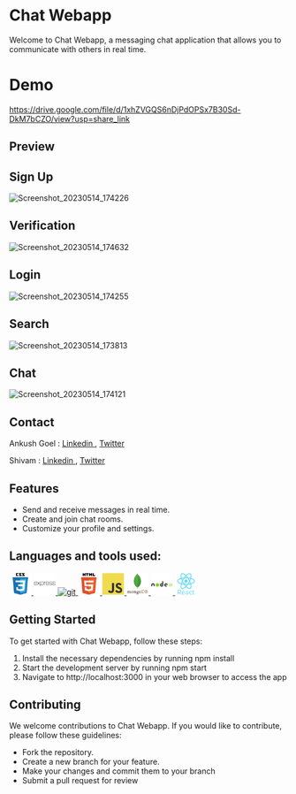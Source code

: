 # Chat Webapp
Welcome to Chat Webapp, a messaging chat application that allows you to communicate with others in real time.

# Demo
https://drive.google.com/file/d/1xhZVGQS6nDjPdOPSx7B30Sd-DkM7bCZO/view?usp=share_link

## Preview

## Sign Up
![Screenshot_20230514_174226](https://github.com/AnkushGoel251/Messaging-app/assets/77546629/b9dc738f-daf5-4127-ad94-2fce373e591e)

## Verification
![Screenshot_20230514_174632](https://github.com/AnkushGoel251/Messaging-app/assets/77546629/a47620b1-ed1a-4b0b-a586-284bd9413bdb)

## Login
![Screenshot_20230514_174255](https://github.com/AnkushGoel251/Messaging-app/assets/77546629/fefcbaf2-030a-43e5-a83c-88bb6ba261c7)

## Search
![Screenshot_20230514_173813](https://github.com/AnkushGoel251/Messaging-app/assets/77546629/1f12375d-468a-41c5-881f-a7ca8c7df2eb)

## Chat
![Screenshot_20230514_174121](https://github.com/AnkushGoel251/Messaging-app/assets/77546629/0c892d3e-da06-4a24-bef6-f174facb3204)


## Contact
<p>Ankush Goel : <a href = "http://www.linkedin.com/in/ankush-goel-822733211"> Linkedin </a>, <a href = "https://twitter.com/AnkushG04310426"> Twitter </a></p>
<p>Shivam : <a href = "https://www.linkedin.com/in/shivam164/?originalSubdomain=in"> Linkedin </a>, <a href = "https://twitter.com/ShivamPandey164"> Twitter </a></p>

## Features
<ul>
        <li class="home">Send and receive messages in real time.</li>
        <li class="home">Create and join chat rooms.</li>
        <li class="home">Customize your profile and settings.</li>
</ul>

## Languages and tools used:
<a href="https://www.w3schools.com/css/" target="_blank" rel="noreferrer"> <img src="https://raw.githubusercontent.com/devicons/devicon/master/icons/css3/css3-original-wordmark.svg" alt="css3" width="40" height="40"/> </a> <a href="https://expressjs.com" target="_blank" rel="noreferrer"> <img src="https://raw.githubusercontent.com/devicons/devicon/master/icons/express/express-original-wordmark.svg" alt="express" width="40" height="40"/> </a> <a href="https://git-scm.com/" target="_blank" rel="noreferrer"> <img src="https://www.vectorlogo.zone/logos/git-scm/git-scm-icon.svg" alt="git" width="40" height="40"/> </a> <a href="https://www.w3.org/html/" target="_blank" rel="noreferrer"> <img src="https://raw.githubusercontent.com/devicons/devicon/master/icons/html5/html5-original-wordmark.svg" alt="html5" width="40" height="40"/> </a> <a href="https://developer.mozilla.org/en-US/docs/Web/JavaScript" target="_blank" rel="noreferrer"> <img src="https://raw.githubusercontent.com/devicons/devicon/master/icons/javascript/javascript-original.svg" alt="javascript" width="40" height="40"/> </a> <a href="https://www.mongodb.com/" target="_blank" rel="noreferrer"> <img src="https://raw.githubusercontent.com/devicons/devicon/master/icons/mongodb/mongodb-original-wordmark.svg" alt="mongodb" width="40" height="40"/> </a> <a href="https://nodejs.org" target="_blank" rel="noreferrer"> <img src="https://raw.githubusercontent.com/devicons/devicon/master/icons/nodejs/nodejs-original-wordmark.svg" alt="nodejs" width="40" height="40"/> </a> <a href="https://reactjs.org/" target="_blank" rel="noreferrer"> <img src="https://raw.githubusercontent.com/devicons/devicon/master/icons/react/react-original-wordmark.svg" alt="react" width="40" height="40"/> </a> </p>


## Getting Started
To get started with Chat Webapp, follow these steps:
<ol>
        <li class="home">Install the necessary dependencies by running npm install</li>
        <li class="home">Start the development server by running npm start</li>
        <li class="home">Navigate to http://localhost:3000 in your web browser to access the app</li>
</ol>




## Contributing
We welcome contributions to Chat Webapp. If you would like to contribute, please follow these guidelines:

<ul>
        <li class="home">Fork the repository.</li>
        <li class="home">Create a new branch for your feature.</li>
        <li class="home">Make your changes and commit them to your branch</li>
        <li class="home">Submit a pull request for review</li>
</ul>
